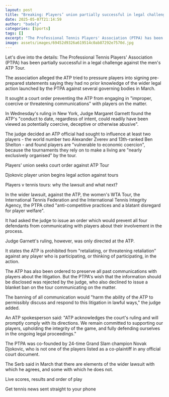 ```yaml
---
layout: post
title: "Breaking: Players’ union partially successful in legal challenge v ATP"
date: 2025-05-07T21:14:59
author: "badely"
categories: [Sports]
tags: []
excerpt: "The Professional Tennis Players' Association (PTPA) has been partially successful in a legal challenge against the men's ATP Tour."
image: assets/images/69452d9326a619514c0ab87292e7570d.jpg
---
```


Let's dive into the details: The Professional Tennis Players' Association (PTPA) has been partially successful in a legal challenge against the men's ATP Tour.

The association alleged the ATP tried to pressure players into signing pre-prepared statements saying they had no prior knowledge of the wider legal action launched by the PTPA against several governing bodies in March.

It sought a court order preventing the ATP from engaging in "improper, coercive or threatening communications" with players on the matter.

In Wednesday's ruling in New York, Judge Margaret Garnett found the ATP's "conduct to date, regardless of intent, could readily have been viewed as potentially coercive, deceptive or otherwise abusive".

The judge decided an ATP official had sought to influence at least two players - the world number two Alexander Zverev and 13th-ranked Ben Shelton - and found players are "vulnerable to economic coercion", because the tournaments they rely on to make a living are "nearly exclusively organised" by the tour.

Players' union seeks court order against ATP Tour

Djokovic player union begins legal action against tours

Players v tennis tours: why the lawsuit and what next?

In the wider lawsuit, against the ATP, the women's WTA Tour, the International Tennis Federation and the International Tennis Integrity Agency, the PTPA cited "anti-competitive practices and a blatant disregard for player welfare".

It had asked the judge to issue an order which would prevent all four defendants from communicating with players about their involvement in the process.

Judge Garnett's ruling, however, was only directed at the ATP.

It states the ATP is prohibited from "retaliating, or threatening retaliation" against any player who is participating, or thinking of participating, in the action.

The ATP has also been ordered to preserve all past communications with players about the litigation. But the PTPA's wish that the information should be disclosed was rejected by the judge, who also declined to issue a blanket ban on the tour communicating on the matter.

The banning of all communication would "harm the ability of the ATP to permissibly discuss and respond to this litigation in lawful ways," the judge added.

An ATP spokesperson said: "ATP acknowledges the court's ruling and will promptly comply with its directions. We remain committed to supporting our players, upholding the integrity of the game, and fully defending ourselves in the ongoing legal proceedings."

The PTPA was co-founded by 24-time Grand Slam champion Novak Djokovic, who is not one of the players listed as a co-plaintiff in any official court document.

The Serb said in March that there are elements of the wider lawsuit with which he agrees, and some with which he does not.

Live scores, results and order of play

Get tennis news sent straight to your phone

